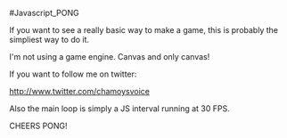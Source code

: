 #Javascript_PONG

If you want to see a really basic way to make a game, 
this is probably the simpliest way to do it.

I'm not using a game engine. Canvas and only canvas!

If you want to follow me on twitter:

http://www.twitter.com/chamoysvoice

Also the main loop is simply a JS interval running at 30 FPS. 

CHEERS PONG!
